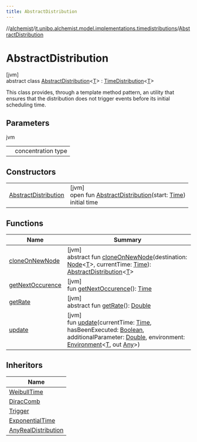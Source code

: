 ```yaml
---
title: AbstractDistribution
---
```

//[alchemist](../../../index.html)/[it.unibo.alchemist.model.implementations.timedistributions](../index.html)/[AbstractDistribution](index.html)



# AbstractDistribution



[jvm]\
abstract class [AbstractDistribution](index.html)<[T](index.html)> : [TimeDistribution](../../it.unibo.alchemist.model.interfaces/-time-distribution/index.html)<[T](../../it.unibo.alchemist.model.implementations.layers/-step-layer/index.html)> 

This class provides, through a template method pattern, an utility that ensures that the distribution does not trigger events before its initial scheduling time.



## Parameters


jvm

| | |
|---|---|
| <T> | concentration type |



## Constructors


| | |
|---|---|
| [AbstractDistribution](-abstract-distribution.html) | [jvm]<br>open fun [AbstractDistribution](-abstract-distribution.html)(start: [Time](../../it.unibo.alchemist.model.interfaces/-time/index.html))<br>initial time |


## Functions


| Name | Summary |
|---|---|
| [cloneOnNewNode](clone-on-new-node.html) | [jvm]<br>abstract fun [cloneOnNewNode](clone-on-new-node.html)(destination: [Node](../../it.unibo.alchemist.model.interfaces/-node/index.html)<[T](../../it.unibo.alchemist.model.implementations.layers/-step-layer/index.html)>, currentTime: [Time](../../it.unibo.alchemist.model.interfaces/-time/index.html)): [AbstractDistribution](index.html)<[T](../../it.unibo.alchemist.model.implementations.layers/-step-layer/index.html)> |
| [getNextOccurence](get-next-occurence.html) | [jvm]<br>fun [getNextOccurence](get-next-occurence.html)(): [Time](../../it.unibo.alchemist.model.interfaces/-time/index.html) |
| [getRate](../../it.unibo.alchemist.model.interfaces/-time-distribution/get-rate.html) | [jvm]<br>abstract fun [getRate](../../it.unibo.alchemist.model.interfaces/-time-distribution/get-rate.html)(): [Double](https://kotlinlang.org/api/latest/jvm/stdlib/kotlin/-double/index.html) |
| [update](update.html) | [jvm]<br>fun [update](update.html)(currentTime: [Time](../../it.unibo.alchemist.model.interfaces/-time/index.html), hasBeenExecuted: [Boolean](https://kotlinlang.org/api/latest/jvm/stdlib/kotlin/-boolean/index.html), additionalParameter: [Double](https://kotlinlang.org/api/latest/jvm/stdlib/kotlin/-double/index.html), environment: [Environment](../../it.unibo.alchemist.model.interfaces/-environment/index.html)<[T](../../it.unibo.alchemist.model.implementations.layers/-step-layer/index.html), out [Any](https://kotlinlang.org/api/latest/jvm/stdlib/kotlin/-any/index.html)>) |


## Inheritors


| Name |
|---|
| [WeibullTime](../-weibull-time/index.html) |
| [DiracComb](../-dirac-comb/index.html) |
| [Trigger](../-trigger/index.html) |
| [ExponentialTime](../-exponential-time/index.html) |
| [AnyRealDistribution](../-any-real-distribution/index.html) |

